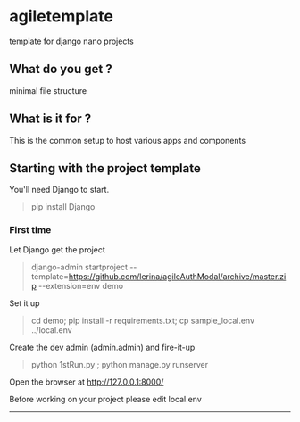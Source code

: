 # agiletemplate
template for django nano projects

## What do you get ?
minimal file structure

## What is it for ?
This is the common setup to host various apps and components

## Starting with the project template

You'll need Django to start.

> pip install Django 

### First time

Let Django get the project
> django-admin startproject --template=https://github.com/lerina/agileAuthModal/archive/master.zip --extension=env demo

Set it up
> cd demo; pip install -r requirements.txt; cp sample_local.env ../local.env

Create the dev admin (admin.admin) and fire-it-up
> python 1stRun.py ; python manage.py runserver

Open the browser at http://127.0.0.1:8000/


Before working on your project please edit local.env

----


